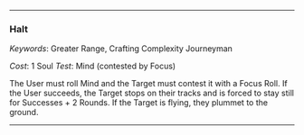 ___

### Halt

*Keywords*: Greater Range, Crafting Complexity Journeyman

*Cost*: 1 Soul
*Test*: Mind (contested by Focus)

The User must roll Mind and the Target must contest it with a Focus Roll. If the User succeeds, the Target stops on their tracks and is forced to stay still for Successes + 2 Rounds. If the Target is flying, they plummet to the ground.

___